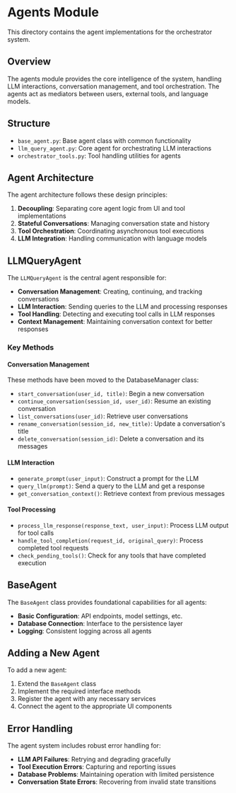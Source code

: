 # Agents Module

This directory contains the agent implementations for the orchestrator system.

## Overview

The agents module provides the core intelligence of the system, handling LLM interactions, conversation management, and tool orchestration. The agents act as mediators between users, external tools, and language models.

## Structure

- `base_agent.py`: Base agent class with common functionality
- `llm_query_agent.py`: Core agent for orchestrating LLM interactions
- `orchestrator_tools.py`: Tool handling utilities for agents

## Agent Architecture

The agent architecture follows these design principles:

1. **Decoupling**: Separating core agent logic from UI and tool implementations
2. **Stateful Conversations**: Managing conversation state and history
3. **Tool Orchestration**: Coordinating asynchronous tool executions
4. **LLM Integration**: Handling communication with language models

## LLMQueryAgent

The `LLMQueryAgent` is the central agent responsible for:

- **Conversation Management**: Creating, continuing, and tracking conversations
- **LLM Interaction**: Sending queries to the LLM and processing responses
- **Tool Handling**: Detecting and executing tool calls in LLM responses
- **Context Management**: Maintaining conversation context for better responses

### Key Methods

#### Conversation Management

These methods have been moved to the DatabaseManager class:

- `start_conversation(user_id, title)`: Begin a new conversation
- `continue_conversation(session_id, user_id)`: Resume an existing conversation
- `list_conversations(user_id)`: Retrieve user conversations
- `rename_conversation(session_id, new_title)`: Update a conversation's title
- `delete_conversation(session_id)`: Delete a conversation and its messages

#### LLM Interaction

- `generate_prompt(user_input)`: Construct a prompt for the LLM
- `query_llm(prompt)`: Send a query to the LLM and get a response
- `get_conversation_context()`: Retrieve context from previous messages

#### Tool Processing

- `process_llm_response(response_text, user_input)`: Process LLM output for tool calls
- `handle_tool_completion(request_id, original_query)`: Process completed tool requests
- `check_pending_tools()`: Check for any tools that have completed execution

## BaseAgent

The `BaseAgent` class provides foundational capabilities for all agents:

- **Basic Configuration**: API endpoints, model settings, etc.
- **Database Connection**: Interface to the persistence layer
- **Logging**: Consistent logging across all agents

## Adding a New Agent

To add a new agent:

1. Extend the `BaseAgent` class
2. Implement the required interface methods
3. Register the agent with any necessary services
4. Connect the agent to the appropriate UI components

## Error Handling

The agent system includes robust error handling for:

- **LLM API Failures**: Retrying and degrading gracefully
- **Tool Execution Errors**: Capturing and reporting issues
- **Database Problems**: Maintaining operation with limited persistence
- **Conversation State Errors**: Recovering from invalid state transitions 